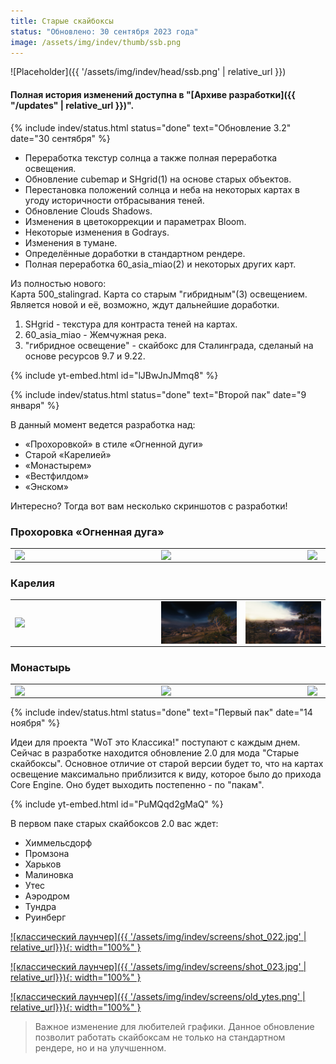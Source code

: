 ```yaml
---
title: Старые скайбоксы
status: "Обновлено: 30 сентября 2023 года"
image: /assets/img/indev/thumb/ssb.png
---
```


<p style="display: none">Разработка самого красивого графического мода ведется здесь.</p>

![Placeholder]({{ '/assets/img/indev/head/ssb.png' | relative_url }})

#### Полная история изменений доступна в "[Архиве разработки]({{ "/updates" | relative_url }})".

{% include indev/status.html status="done" text="Обновление 3.2" date="30 сентября" %}
- Переработка текстур солнца а также полная переработка освещения.
- Обновление cubemap и SHgrid(1) на основе старых объектов.
- Перестановка положений солнца и неба на некоторых картах в угоду историчности отбрасывания теней.
- Обновление Clouds Shadows.
- Изменения в цветокоррекции и параметрах Bloom.
- Некоторые изменения в Godrays.
- Изменения в тумане.
- Определённые доработки в стандартном рендере.
- Полная переработка 60_asia_miao(2) и некоторых других карт.

Из полностью нового:  
Карта 500_stalingrad. Карта со старым "гибридным"(3) освещением.  
Является новой и её, возможно, ждут дальнейшие доработки.

1. SHgrid - текстура для контраста теней на картах.
2. 60_asia_miao - Жемчужная река.
3. "гибридное освещение" - скайбокс для Сталинграда, сделаный на основе ресурсов 9.7 и 9.22.

{% include yt-embed.html id="lJBwJnJMmq8" %}

{% include indev/status.html status="done" text="Второй пак" date="9 января" %}

В данный момент ведется разработка над:
- «Прохоровкой» в стиле «Огненной дуги»
- Старой «Карелией»
- «Монастырем»
- «Вестфилдом»
- «Энском»  

Интересно? Тогда вот вам несколько скриншотов с разработки!

### Прохоровка «Огненная дуга»

<table style="width: 100%;margin-top: 10px;" border="0">
    <tbody>
        <tr>
            <td>
                <a class="js-fancybox" rel="1" href="/assets/img/indev/screens/fire.png">
                    <img class="fancybox-gallery-1 fancybox-image" dir="false" style="display: block; margin-left: auto; margin-right: auto;" src="/assets/img/indev/screens/fire.png" width="220">
                </a>
            </td>
            <td>
                <a class="js-fancybox" rel="1" href="/assets/img/indev/screens/fire1.png">
                    <img class="fancybox-gallery-1 fancybox-image" dir="false" style="display: block; margin-left: auto; margin-right: auto;" src="/assets/img/indev/screens/fire1.png" width="220">
                </a>
            </td>
            <td>
                <a class="js-fancybox" rel="1" href="/assets/img/indev/screens/fire2.png">
                    <img class="fancybox-gallery-1 fancybox-image" dir="false" style="display: block; margin-left: auto; margin-right: auto;" src="/assets/img/indev/screens/fire2.png" width="220">
                </a>
            </td>
        </tr>
    </tbody>
</table>

### Карелия

<table style="width: 100%;margin-top: 10px;" border="0">
    <tbody>
        <tr>
            <td>
                <a class="js-fancybox" rel="1" href="/assets/img/indev/screens/k.png">
                    <img class="fancybox-gallery-1 fancybox-image" dir="false" style="display: block; margin-left: auto; margin-right: auto;" src="/assets/img/indev/screens/k.png" width="220">
                </a>
            </td>
            <td>
                <a class="js-fancybox" rel="1" href="/assets/img/indev/screens/k1.png">
                    <img class="fancybox-gallery-1 fancybox-image" dir="false" style="display: block; margin-left: auto; margin-right: auto;" src="/assets/img/indev/screens/k1.png" width="220">
                </a>
            </td>
            <td>
                <a class="js-fancybox" rel="1" href="/assets/img/indev/screens/k2.png">
                    <img class="fancybox-gallery-1 fancybox-image" dir="false" style="display: block; margin-left: auto; margin-right: auto;" src="/assets/img/indev/screens/k2.png" width="220">
                </a>
            </td>
        </tr>
    </tbody>
</table>

### Монастырь

<table style="width: 100%;margin-top: 10px;" border="0">
    <tbody>
        <tr>
            <td>
                <a class="js-fancybox" rel="1" href="/assets/img/indev/screens/m.png">
                    <img class="fancybox-gallery-1 fancybox-image" dir="false" style="display: block; margin-left: auto; margin-right: auto;" src="/assets/img/indev/screens/m.png" width="220">
                </a>
            </td>
            <td>
                <a class="js-fancybox" rel="1" href="/assets/img/indev/screens/m1.png">
                    <img class="fancybox-gallery-1 fancybox-image" dir="false" style="display: block; margin-left: auto; margin-right: auto;" src="/assets/img/indev/screens/m1.png" width="220">
                </a>
            </td>
            <td>
                <a class="js-fancybox" rel="1" href="/assets/img/indev/screens/m2.png">
                    <img class="fancybox-gallery-1 fancybox-image" dir="false" style="display: block; margin-left: auto; margin-right: auto;" src="/assets/img/indev/screens/m2.png" width="220">
                </a>
            </td>
        </tr>
    </tbody>
</table>

{% include indev/status.html status="done" text="Первый пак" date="14 ноября" %}

Идеи для проекта "WоТ это Классика!" поступают с каждым днем. Сейчас в разработке находится обновление 2.0 для мода "Старые скайбоксы". Основное отличие от старой версии будет то, что на картах освещение максимально приблизится к виду, которое было до прихода Core Engine. Оно будет выходить постепенно - по "пакам".

{% include yt-embed.html id="PuMQqd2gMaQ" %}

В первом паке старых скайбоксов 2.0 вас ждет: 
- Химмельсдорф
- Промзона
- Харьков
- Малиновка
- Утес
- Аэродром
- Тундра
- Руинберг

[![классический лаунчер]({{ '/assets/img/indev/screens/shot_022.jpg' | relative_url}}){: width="100%" }](/assets/img/indev/screens/shot_022.jpg)

[![классический лаунчер]({{ '/assets/img/indev/screens/shot_023.jpg' | relative_url}}){: width="100%" }](/assets/img/indev/screens/shot_023.jpg)

[![классический лаунчер]({{ '/assets/img/indev/screens/old_ytes.png' | relative_url}}){: width="100%" }](/assets/img/indev/screens/old_ytes.png)

> Важное изменение для любителей графики. Данное обновление позволит работать скайбоксам не только на стандартном рендере, но и на улучшенном.